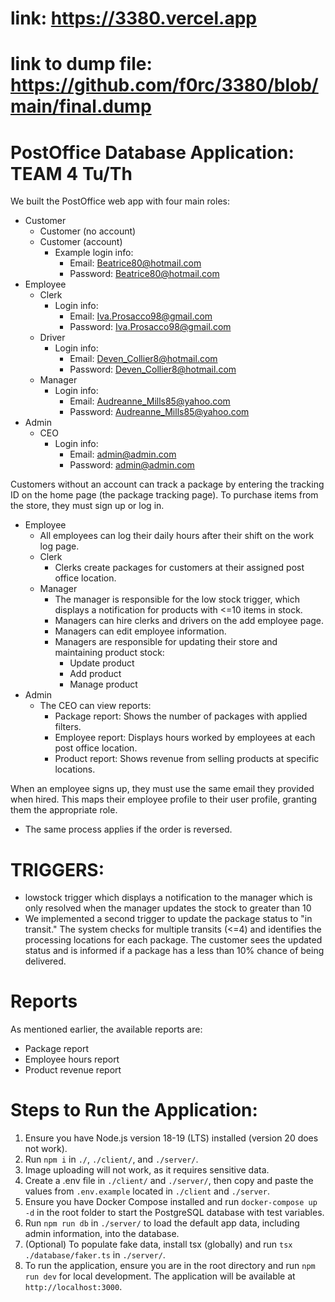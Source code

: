 
# link: https://3380.vercel.app
# link to dump file: https://github.com/f0rc/3380/blob/main/final.dump


# PostOffice Database Application: TEAM 4 Tu/Th

We built the PostOffice web app with four main roles:

- Customer
  - Customer (no account)
  - Customer (account)
    - Example login info:
      - Email: Beatrice80@hotmail.com
      - Password: Beatrice80@hotmail.com
- Employee
  - Clerk
    - Login info:
      - Email: Iva.Prosacco98@gmail.com
      - Password: Iva.Prosacco98@gmail.com
  - Driver
    - Login info:
      - Email: Deven_Collier8@hotmail.com
      - Password: Deven_Collier8@hotmail.com
  - Manager
    - Login info:
      - Email: Audreanne_Mills85@yahoo.com
      - Password: Audreanne_Mills85@yahoo.com
- Admin
  - CEO
    - Login info:
      - Email: admin@admin.com
      - Password: admin@admin.com

Customers without an account can track a package by entering the tracking ID on the home page (the package tracking page). To purchase items from the store, they must sign up or log in.

- Employee
  - All employees can log their daily hours after their shift on the work log page.
  - Clerk
    - Clerks create packages for customers at their assigned post office location.
  - Manager
    - The manager is responsible for the low stock trigger, which displays a notification for products with <=10 items in stock.
    - Managers can hire clerks and drivers on the add employee page.
    - Managers can edit employee information.
    - Managers are responsible for updating their store and maintaining product stock:
      - Update product
      - Add product
      - Manage product
- Admin
  - The CEO can view reports:
    - Package report: Shows the number of packages with applied filters.
    - Employee report: Displays hours worked by employees at each post office location.
    - Product report: Shows revenue from selling products at specific locations.

When an employee signs up, they must use the same email they provided when hired. This maps their employee profile to their user profile, granting them the appropriate role.

- The same process applies if the order is reversed.

# TRIGGERS:
  - lowstock trigger which displays a notification to the manager which is only resolved when the manager updates the stock to greater than 10
  - We implemented a second trigger to update the package status to "in transit." The system checks for multiple transits (<=4) and identifies the processing locations for each package. The customer sees the updated status and is informed if a package has a less than 10% chance of being delivered.

# Reports

As mentioned earlier, the available reports are:

- Package report
- Employee hours report
- Product revenue report

# Steps to Run the Application:

1. Ensure you have Node.js version 18-19 (LTS) installed (version 20 does not work).
2. Run `npm i` in `./`, `./client/`, and `./server/`.
3. Image uploading will not work, as it requires sensitive data.
4. Create a .env file in `./client/` and `./server/`, then copy and paste the values from `.env.example` located in `./client` and `./server`.
5. Ensure you have Docker Compose installed and run `docker-compose up -d` in the root folder to start the PostgreSQL database with test variables.
6. Run `npm run db` in `./server/` to load the default app data, including admin information, into the database.
7. (Optional) To populate fake data, install tsx (globally) and run `tsx ./database/faker.ts` in `./server/`.
8. To run the application, ensure you are in the root directory and run `npm run dev` for local development. The application will be available at `http://localhost:3000`.


